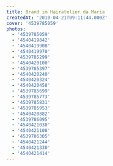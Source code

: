 ```yaml
---
title: Brand im Hairatelier da Maria
createdAt: '2010-04-21T09:11:44.000Z'
cover: '4539785059'
photos:
  - '4539785059'
  - '4540419842'
  - '4540419908'
  - '4540419970'
  - '4539785299'
  - '4540420100'
  - '4539785397'
  - '4540420240'
  - '4540420324'
  - '4540420458'
  - '4539785699'
  - '4539785773'
  - '4539785831'
  - '4539785953'
  - '4540420882'
  - '4539786095'
  - '4540421030'
  - '4540421108'
  - '4539786305'
  - '4540421244'
  - '4540421330'
  - '4540421414'
---
```


